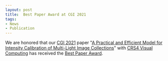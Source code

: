 ```yaml
---
layout: post
title:  Best Paper Award at CGI 2021
tags:
- News
- Publication
---
```

We are honored that our <a href="http://www.cgs-network.org/cgi21/" target="_blank">CGI 2021</a> paper "<a href="./research/light-calibration/" target="_blank">A Practical and Efficient Model for Intensity Calibration of Multi-Light Image Collections</a>" with <a href="http://www.crs4.it/vic" target="_blank">CRS4 Visual Computing</a> has received the <a href="http://www.cgs-network.org/cgi21/cgi-awards/" target="_blank">Best Paper Award</a>.
